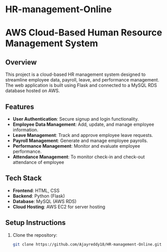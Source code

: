 # HR-management-Online

# AWS Cloud-Based Human Resource Management System

## Overview
This project is a cloud-based HR management system designed to streamline employee data, payroll, leave, and performance management. The web application is built using Flask and connected to a MySQL RDS database hosted on AWS.

## Features
- **User Authentication**: Secure signup and login functionality.
- **Employee Data Management**: Add, update, and manage employee information.
- **Leave Management**: Track and approve employee leave requests.
- **Payroll Management**: Generate and manage employee payrolls.
- **Performance Management**: Monitor and evaluate employee performance.
- **Attendance Management**: To monitor check-in and check-out attendance of employee

## Tech Stack
- **Frontend**: HTML, CSS
- **Backend**: Python (Flask)
- **Database**: MySQL (AWS RDS)
- **Cloud Hosting**: AWS EC2 for server hosting

## Setup Instructions
1. Clone the repository:
   ```bash
   git clone https://github.com/Ajayreddy18/HR-management-Online.git
